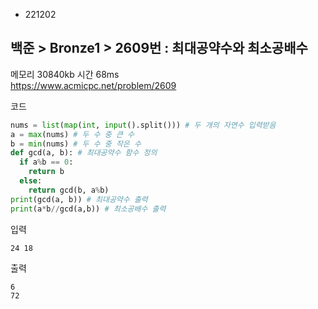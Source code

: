 - 221202
## 백준 > Bronze1 > 2609번 : 최대공약수와 최소공배수
메모리 30840kb 시간 68ms  
https://www.acmicpc.net/problem/2609  

코드
```python
nums = list(map(int, input().split())) # 두 개의 자연수 입력받음
a = max(nums) # 두 수 중 큰 수
b = min(nums) # 두 수 중 작은 수
def gcd(a, b): # 최대공약수 함수 정의
  if a%b == 0:
    return b
  else:
    return gcd(b, a%b)
print(gcd(a, b)) # 최대공약수 출력
print(a*b//gcd(a,b)) # 최소공배수 출력
```

입력
```
24 18
```

출력
```
6  
72
```